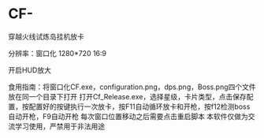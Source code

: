 # CF-
穿越火线试炼岛挂机放卡

分辨率：窗口化 1280*720  16:9

开启HUD放大


食用指南：将窗口化CF.exe，configuration.png，dps.png，Boss.png四个文件放在同一个目录下打开
打开Cf_Release.exe，选择星级，卡片类型，点击保存配置，按配置好的按键执行一次放卡，按F11自动循环放卡和开枪，按f12检测boss自动开枪，F9自动开枪
每次窗口位置移动之后需要点击重启脚本
本软件仅做为交流学习使用，严禁用于非法用途
